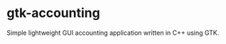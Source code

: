 gtk-accounting
==============

Simple lightweight GUI accounting application written in C++ using GTK.
